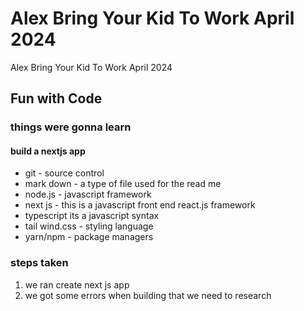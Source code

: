# Alex Bring Your Kid To Work April 2024
Alex Bring Your Kid To Work April 2024

## Fun with Code

### things were gonna learn

#### build a nextjs app

* git - source control
* mark down - a type of file used for the read me
* node.js - javascript framework
* next js - this is a javascript front end react.js framework
* typescript its a javascript syntax 
* tail wind.css - styling language
* yarn/npm - package managers 

### steps taken

1. we ran create next js app
2. we got some errors when building that we need to research